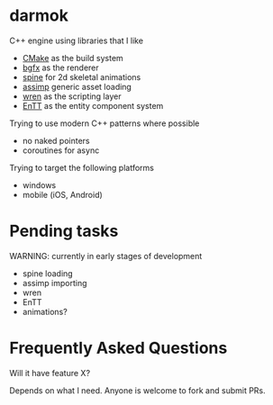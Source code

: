 darmok
====

C++ engine using libraries that I like

* [CMake](https://cmake.org/) as the build system 
* [bgfx](https://github.com/bkaradzic/bgfx) as the renderer
* [spine](https://github.com/EsotericSoftware/spine-runtimes) for 2d skeletal animations
* [assimp](https://github.com/assimp/assimp) generic asset loading
* [wren](https://github.com/wren-lang/wren) as the scripting layer
* [EnTT](https://github.com/skypjack/entt) as the entity component system

Trying to use modern C++ patterns where possible

* no naked pointers
* coroutines for async

Trying to target the following platforms

* windows
* mobile (iOS, Android)

Pending tasks
====
WARNING: currently in early stages of development

* spine loading
* assimp importing
* wren
* EnTT
* animations?

Frequently Asked Questions
====

Will it have feature X?

Depends on what I need. Anyone is welcome to fork and submit PRs.